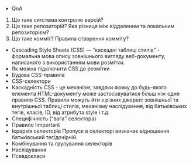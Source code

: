 - QnA

1.  Що таке ситстема контролю версій?
2.  Що таке репозиторій? Яка різниця між віддаленим та локальним репозиторієм?
3.  Що таке комміт? Правила створення комміту?

- Cascading Style Sheets (CSS) — “каскадні таблиці стилів" - формальна мова
  опису зовнішнього вигляду веб-документу, написаного з використанням мови
  розмітки.
- Як можна підключити CSS до розмітки
- Будова CSS-правила
- CSS-селектори
- Каскадність CSS - це механізм, завдяки якому до будь-якого елемента
  HTML-документу може застосовуватися більш ніж одне правило CSS. Правила можуть
  йти з різних джерел: зовнішньої та внутрішньої таблиці стилів, механізму
  наслідування, від батьківських тегів, класів, ID, від атрибута style і т.д.
- Специфічність ("вага" селектора)
- Правило !important
- Ієрархія селекторів Пропуск в селекторі визначає відношення батьківський
  тег/дочірній.
- Комбінування та групування селекторів
- Наслідування
- Псевдокласи
